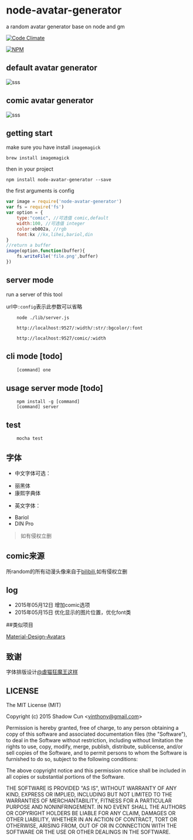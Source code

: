 # node-avatar-generator
a random avatar generator base on node and gm

[![Code Climate](https://codeclimate.com/repos/5554e6936956800eb5000239/badges/e3327bf288ba42329f3f/gpa.svg)](https://codeclimate.com/repos/5554e6936956800eb5000239/feed)

[![NPM](https://nodei.co/npm/node-avatar-generator.png)](https://nodei.co/npm/node-avatar-generator/)

## default avatar generator
![sss](http://vinthony.u.qiniudn.com/avatar.png)

## comic avatar generator 
![sss](http://vinthony.u.qiniudn.com/comic.png)

## getting start
make sure you have install `imagemagick`

```
brew install imagemagick
```

then in your project

```
npm install node-avatar-generator --save

```
the first arguments is config

```javascript
var image = require('node-avatar-generator')
var fs = require('fs')
var option = {
	type:"comic", //可选值 comic,default
	width:100, //可选值 integer
	color:eb002a, //rgb
	font:kx //kx,lihei,bariol,din
}
//return a buffer
image(option,function(buffer){
	fs.writeFile('file.png',buffer)	
})
```
## server mode

run a server of this tool

url中`:config`表示此参数可以省略

```
	node ./lib/server.js
```

```
	http://localhost:9527/:width/:str/:bgcolor/:font
```

```
	http://localhost:9527/comic/:width
```

## cli mode [todo]

```javascript
	[command] one
```

## usage server mode [todo]

```
	npm install -g [command]
	[command] server
```

## test

```
	mocha test
```

## 字体

- 中文字体可选：

* 丽黑体
* 康熙字典体

- 英文字体：

* Bariol
* DIN Pro

> 如有侵权立删

## comic来源

所random的所有动漫头像来自于[bilibili](http://www.bilibili.com/video/bgm_calendar.html),如有侵权立删


## log

- 2015年05月12日 增加comic选项
- 2015年05月15日 优化显示的图片位置，优化font类

##类似项目

[Material-Design-Avatars](https://github.com/lincanbin/Material-Design-Avatars)

## 致谢

字体排版设计[@虐猫狂魔王这样](http://weibo.com/u/1938141191)

## LICENSE

The MIT License (MIT)

Copyright (c) 2015 Shadow Cun <[vinthony@gmail.com](vinthony@gmail.com)>

Permission is hereby granted, free of charge, to any person obtaining a copy
of this software and associated documentation files (the "Software"), to deal
in the Software without restriction, including without limitation the rights
to use, copy, modify, merge, publish, distribute, sublicense, and/or sell
copies of the Software, and to permit persons to whom the Software is
furnished to do so, subject to the following conditions:

The above copyright notice and this permission notice shall be included in all
copies or substantial portions of the Software.

THE SOFTWARE IS PROVIDED "AS IS", WITHOUT WARRANTY OF ANY KIND, EXPRESS OR
IMPLIED, INCLUDING BUT NOT LIMITED TO THE WARRANTIES OF MERCHANTABILITY,
FITNESS FOR A PARTICULAR PURPOSE AND NONINFRINGEMENT. IN NO EVENT SHALL THE
AUTHORS OR COPYRIGHT HOLDERS BE LIABLE FOR ANY CLAIM, DAMAGES OR OTHER
LIABILITY, WHETHER IN AN ACTION OF CONTRACT, TORT OR OTHERWISE, ARISING FROM,
OUT OF OR IN CONNECTION WITH THE SOFTWARE OR THE USE OR OTHER DEALINGS IN THE
SOFTWARE.

